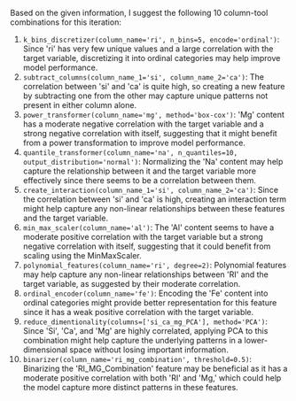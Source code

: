  Based on the given information, I suggest the following 10 column-tool combinations for this iteration:

1. `k_bins_discretizer(column_name='ri', n_bins=5, encode='ordinal')`: Since 'ri' has very few unique values and a large correlation with the target variable, discretizing it into ordinal categories may help improve model performance.
2. `subtract_columns(column_name_1='si', column_name_2='ca')`: The correlation between 'si' and 'ca' is quite high, so creating a new feature by subtracting one from the other may capture unique patterns not present in either column alone.
3. `power_transformer(column_name='mg', method='box-cox')`: 'Mg' content has a moderate negative correlation with the target variable and a strong negative correlation with itself, suggesting that it might benefit from a power transformation to improve model performance.
4. `quantile_transformer(column_name='na', n_quantiles=10, output_distribution='normal')`: Normalizing the 'Na' content may help capture the relationship between it and the target variable more effectively since there seems to be a correlation between them.
5. `create_interaction(column_name_1='si', column_name_2='ca')`: Since the correlation between 'si' and 'ca' is high, creating an interaction term might help capture any non-linear relationships between these features and the target variable.
6. `min_max_scaler(column_name='al')`: The 'Al' content seems to have a moderate positive correlation with the target variable but a strong negative correlation with itself, suggesting that it could benefit from scaling using the MinMaxScaler.
7. `polynomial_features(column_name='ri', degree=2)`: Polynomial features may help capture any non-linear relationships between 'RI' and the target variable, as suggested by their moderate correlation.
8. `ordinal_encoder(column_name='fe')`: Encoding the 'Fe' content into ordinal categories might provide better representation for this feature since it has a weak positive correlation with the target variable.
9. `reduce_dimentionality(columns=['si_ca_mg_PCA'], method='PCA')`: Since 'Si', 'Ca', and 'Mg' are highly correlated, applying PCA to this combination might help capture the underlying patterns in a lower-dimensional space without losing important information.
10. `binarizer(column_name='ri_mg_combination', threshold=0.5)`: Binarizing the 'RI_MG_Combination' feature may be beneficial as it has a moderate positive correlation with both 'RI' and 'Mg,' which could help the model capture more distinct patterns in these features.